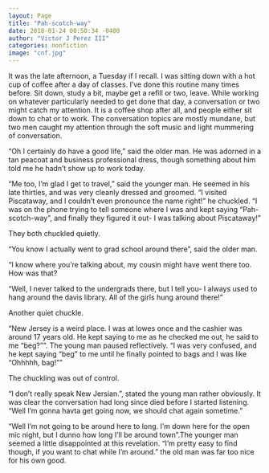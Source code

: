```yaml
---
layout: Page
title: "Pah-scotch-way"
date: 2018-01-24 00:50:34 -0400
author: "Victor J Perez III"
categories: nonfiction
image: "cnf.jpg"
---
```


It was the late afternoon, a Tuesday if I recall. I was sitting down with a hot cup of coffee after a day of classes. I’ve done this routine many times before. Sit down, study a bit, maybe get a refill or two, leave. While working on whatever particularly needed to get done that day, a conversation or two might catch my attention. It is a coffee shop after all, and people either sit down to chat or to work. The conversation topics are mostly mundane, but two men caught my attention through the soft music and light mummering of conversation.

“Oh I certainly do have a good life,” said the older man. He was adorned in a tan peacoat and business professional dress, though something about him told me he hadn’t show up to work today.

“Me too, I’m glad I get to travel,” said the younger man. He seemed in his late thirties, and was very cleanly dressed and groomed. “I visited Piscataway, and I couldn’t even pronounce the name right!” he chuckled. “I was on the phone trying to tell someone where I was and kept saying “Pah-scotch-way”, and finally they figured it out- I was talking about Piscataway!”

They both chuckled quietly.

“You know I actually went to grad school around there”, said the older man.

“I know where you’re talking about, my cousin might have went there too. How was that?

“Well, I never talked to the undergrads there, but I tell you- I always used to hang around the davis library. All of the girls hung around there!”

Another quiet chuckle.

“New Jersey is a weird place. I was at lowes once and the cashier was around 17 years old. He kept saying to me as he checked me out, he said to me “beg?””. The young man paused reflectively. “I was very confused, and he kept saying “beg” to me until he finally pointed to bags and I was like “Ohhhhh, bag!””

The chuckling was out of control.

“I don’t really speak New Jersian.”, stated the young man rather obviously. It was clear the conversation had long since died before I started listening. “Well I’m gonna havta get going now, we should chat again sometime.”

“Well I’m not going to be around here to long. I’m down here for the open mic night, but I dunno how long I’ll be around town”.The younger man seemed a little disappointed at this revelation. “I’m pretty easy to find though, if you want to chat while I’m around.” the old man was far too nice for his own good.
